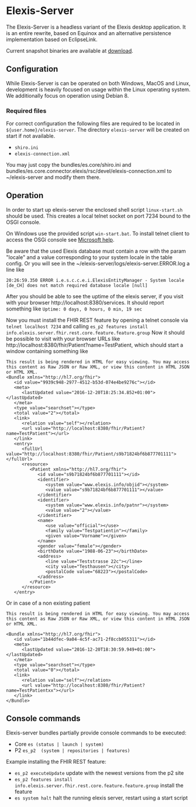 
# Elexis-Server

The Elexis-Server is a headless variant of the Elexis desktop application. It is an entire rewrite, based on Equinox and an alternative persistence implementation based on EclipseLink.

Current snapshot binaries are available at [download](http://download.elexis.info/elexis-server/products/master).

## Configuration

While Elexis-Server is can be operated on both Windows, MacOS and Linux, development is heavily focused on usage within the Linux operating system. We additionally focus on operation using Debian 8.

### Required files

For correct configuration the following files are required to be located in `${user.home}/elexis-server`. The directory `elexis-server` will be created on start if not available.

*   `shiro.ini`
*   `elexis-connection.xml` 

You may just copy the bundles/es.core/shiro.ini and bundles/es.core.connector.elexis/rsc/devel/elexis-connection.xml to ~/elexis-server and modify them there.

## Operation

In order to start up elexis-server the enclosed shell script `linux-start.sh` should be used. This creates a local telnet socket on port 7234 bound to the OSGI console.

On Windows use the provided script `win-start.bat`. To install telnet client to access the OSGi console see [Microsoft help](https://technet.microsoft.com/en-us/library/cc771275.aspx).

Be aware that the used Elexis database must contain a row with the param "locale" and a value corresponding to your system locale in the table config. Or you will see in the ~/elexis-server/logs/elexis-server.ERROR.log
a line like

`20:26:59.350 ERROR i.e.s.c.c.e.i.ElexisEntityManager - System locale [de_CH] does not match required database locale [null]`

After you should be able to see the uptime of the elexis server, if you visit with your browser http://localhost:8380/services. It should report something like `Uptime: 0 days, 0 hours, 0 min, 19 sec`

Now you must install the FHIR REST feature by opening a telnet console via `telnet localhost 7234` and calling `es_p2 features install info.elexis.server.fhir.rest.core.feature.feature.group`
Now it should be possible to visit with your browser URLs like http://localhost:8380/fhir/Patient?name=TestPatient, which should start a window containing something like

```
This result is being rendered in HTML for easy viewing. You may access this content as Raw JSON or Raw XML, or view this content in HTML JSON or HTML XML.
<Bundle xmlns="http://hl7.org/fhir">
   <id value="9939c948-2977-4512-b53d-074e4be9276c"></id>
   <meta>
      <lastUpdated value="2016-12-20T18:25:34.852+01:00"></lastUpdated>
   </meta>
   <type value="searchset"></type>
   <total value="2"></total>
   <link>
      <relation value="self"></relation>
      <url value="http://localhost:8380/fhir/Patient?name=TestPatient"></url>
   </link>
   <entry>
      <fullUrl value="http://localhost:8380/fhir/Patient/s9b71824bf6b877701111"></fullUrl>
      <resource>
         <Patient xmlns="http://hl7.org/fhir">
            <id value="s9b71824bf6b877701111"></id>
            <identifier>
               <system value="www.elexis.info/objid"></system>
               <value value="s9b71824bf6b877701111"></value>
            </identifier>
            <identifier>
               <system value="www.elexis.info/patnr"></system>
               <value value="2"></value>
            </identifier>
            <name>
               <use value="official"></use>
               <family value="Testpatientin"></family>
               <given value="Vorname"></given>
            </name>
            <gender value="female"></gender>
            <birthDate value="1988-06-23"></birthDate>
            <address>
               <line value="Teststrasse 22c"></line>
               <city value="Testhausen"></city>
               <postalCode value="68223"></postalCode>
            </address>
         </Patient>
      </resource>
   </entry>
```

Or in case of a non existing patient
```
This result is being rendered in HTML for easy viewing. You may access this content as Raw JSON or Raw XML, or view this content in HTML JSON or HTML XML.

<Bundle xmlns="http://hl7.org/fhir">
   <id value="1b44dfec-9a04-4c5f-ac71-2f8ccb055311"></id>
   <meta>
      <lastUpdated value="2016-12-20T18:30:59.949+01:00"></lastUpdated>
   </meta>
   <type value="searchset"></type>
   <total value="0"></total>
   <link>
      <relation value="self"></relation>
      <url value="http://localhost:8380/fhir/Patient?name=TestPatientxx"></url>
   </link>
</Bundle>
```

## Console commands

Elexis-server bundles partially provide console commands to be executed:


* Core `es (status | launch | system)` 
* P2 `es_p2  (system | repositories | features)` 

Example installing the FHIR REST feature:

* `es_p2 executeUpdate` update with the newest versions from the p2 site
* `es_p2 features install info.elexis.server.fhir.rest.core.feature.feature.group` install the feature
* `es system halt` halt the running elexis server, restart using a start script
